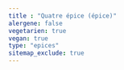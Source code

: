 ```yaml
---
title : "Quatre épice (épice)"
alergene: false
vegetarien: true
vegan: true
type: "epices"
sitemap_exclude: true
--- 
```

